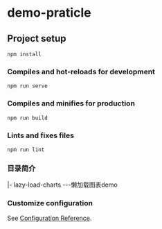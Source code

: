 # demo-praticle

## Project setup
```
npm install
```

### Compiles and hot-reloads for development
```
npm run serve
```

### Compiles and minifies for production
```
npm run build
```

### Lints and fixes files
```
npm run lint
```

### 目录简介
|- lazy-load-charts ---懒加载图表demo

### Customize configuration
See [Configuration Reference](https://cli.vuejs.org/config/).
